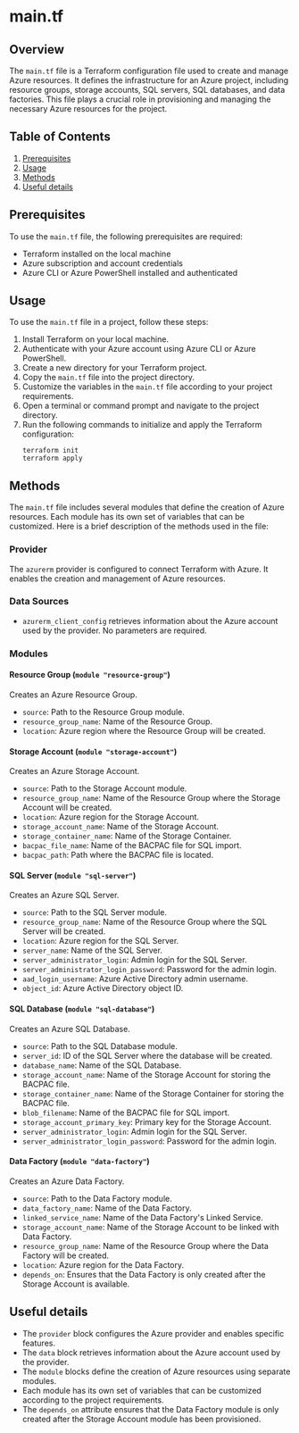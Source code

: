 # main.tf
## Overview
The `main.tf` file is a Terraform configuration file used to create and manage Azure resources. It defines the infrastructure for an Azure project, including resource groups, storage accounts, SQL servers, SQL databases, and data factories. This file plays a crucial role in provisioning and managing the necessary Azure resources for the project.

## Table of Contents
1. [Prerequisites](#prerequisites)
2. [Usage](#usage)
3. [Methods](#methods)
4. [Useful details](#properties)

## Prerequisites
To use the `main.tf` file, the following prerequisites are required:
- Terraform installed on the local machine
- Azure subscription and account credentials
- Azure CLI or Azure PowerShell installed and authenticated

## Usage
To use the `main.tf` file in a project, follow these steps:
1. Install Terraform on your local machine.
2. Authenticate with your Azure account using Azure CLI or Azure PowerShell.
3. Create a new directory for your Terraform project.
4. Copy the `main.tf` file into the project directory.
5. Customize the variables in the `main.tf` file according to your project requirements.
6. Open a terminal or command prompt and navigate to the project directory.
7. Run the following commands to initialize and apply the Terraform configuration:
   ```shell
   terraform init
   terraform apply
   ```

## Methods
The `main.tf` file includes several modules that define the creation of Azure resources. Each module has its own set of variables that can be customized. Here is a brief description of the methods used in the file:

### Provider
The `azurerm` provider is configured to connect Terraform with Azure. It enables the creation and management of Azure resources.

### Data Sources
- `azurerm_client_config` retrieves information about the Azure account used by the provider. No parameters are required.

### Modules
#### Resource Group (`module "resource-group"`)
Creates an Azure Resource Group.
- `source`: Path to the Resource Group module.
- `resource_group_name`: Name of the Resource Group.
- `location`: Azure region where the Resource Group will be created.

#### Storage Account (`module "storage-account"`)
Creates an Azure Storage Account.
- `source`: Path to the Storage Account module.
- `resource_group_name`: Name of the Resource Group where the Storage Account will be created.
- `location`: Azure region for the Storage Account.
- `storage_account_name`: Name of the Storage Account.
- `storage_container_name`: Name of the Storage Container.
- `bacpac_file_name`: Name of the BACPAC file for SQL import.
- `bacpac_path`: Path where the BACPAC file is located.

#### SQL Server (`module "sql-server"`)
Creates an Azure SQL Server.
- `source`: Path to the SQL Server module.
- `resource_group_name`: Name of the Resource Group where the SQL Server will be created.
- `location`: Azure region for the SQL Server.
- `server_name`: Name of the SQL Server.
- `server_administrator_login`: Admin login for the SQL Server.
- `server_administrator_login_password`: Password for the admin login.
- `aad_login_username`: Azure Active Directory admin username.
- `object_id`: Azure Active Directory object ID.

#### SQL Database (`module "sql-database"`)
Creates an Azure SQL Database.
- `source`: Path to the SQL Database module.
- `server_id`: ID of the SQL Server where the database will be created.
- `database_name`: Name of the SQL Database.
- `storage_account_name`: Name of the Storage Account for storing the BACPAC file.
- `storage_container_name`: Name of the Storage Container for storing the BACPAC file.
- `blob_filename`: Name of the BACPAC file for SQL import.
- `storage_account_primary_key`: Primary key for the Storage Account.
- `server_administrator_login`: Admin login for the SQL Server.
- `server_administrator_login_password`: Password for the admin login.

#### Data Factory (`module "data-factory"`)
Creates an Azure Data Factory.
- `source`: Path to the Data Factory module.
- `data_factory_name`: Name of the Data Factory.
- `linked_service_name`: Name of the Data Factory's Linked Service.
- `storage_account_name`: Name of the Storage Account to be linked with Data Factory.
- `resource_group_name`: Name of the Resource Group where the Data Factory will be created.
- `location`: Azure region for the Data Factory.
- `depends_on`: Ensures that the Data Factory is only created after the Storage Account is available.

## Useful details
- The `provider` block configures the Azure provider and enables specific features.
- The `data` block retrieves information about the Azure account used by the provider.
- The `module` blocks define the creation of Azure resources using separate modules.
- Each module has its own set of variables that can be customized according to the project requirements.
- The `depends_on` attribute ensures that the Data Factory module is only created after the Storage Account module has been provisioned.